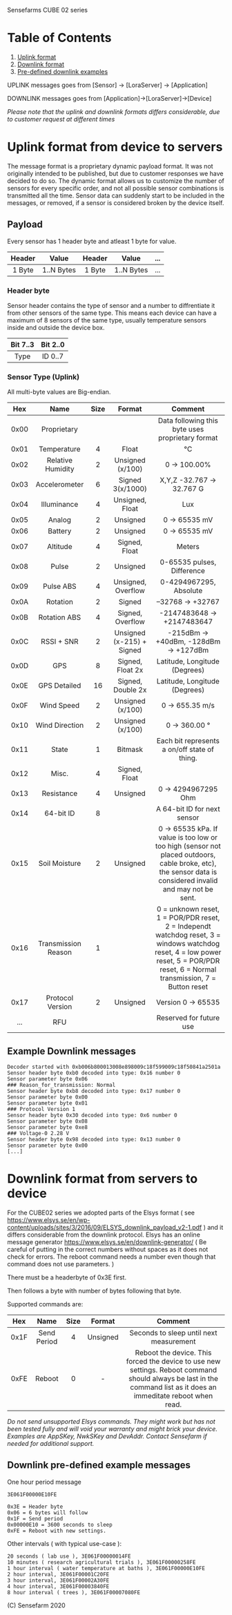 Sensefarms CUBE 02 series 

# Table of Contents
1. [Uplink format](#uplink-format-from-device-to-servers)
2. [Downlink format](#downlink-format-from-servers-to-device)
3. [Pre-defined downlink examples](#downlink-pre-defined-example-messages)

UPLINK messages goes from [Sensor] -> [LoraServer] -> [Application]

DOWNLINK messages goes from [Application]->[LoraServer]->[Device]

_Please note that the uplink and downlink formats differs considerable, due to customer request at different times_

# Uplink format from device to servers
The message format is a proprietary dynamic payload format. It was not originally intended to be published, but due to customer responses we have decided to do so.
The dynamic format allows us to customize the number of sensors for every specific order, and not all possible sensor combinations is transmitted all the time. Sensor data can suddenly start to be included in the messages, or removed, if a sensor is considered broken by the device itself.

## Payload

Every sensor has 1 header byte and atleast 1 byte for value.

| Header  | Value      | Header | Value | ... |
| :-----: | :--------: | :--------: | :--------: | :--------: |
| 1 Byte  | 1..N Bytes | 1 Byte | 1..N Bytes | ... |


### Header byte
Sensor header contains the type of sensor and a number to diffrentiate it from other sensors of the same type. This means each device can have a maximum of 8 sensors of the same type, usually temperature sensors inside and outside the device box.

| Bit 7..3 | Bit 2..0   |
| :------: | :--------: |
| Type     | ID 0..7    |


### Sensor Type (Uplink)
All multi-byte values are Big-endian.

| Hex  | Name               | Size | Format              | Comment                   |
| :---:| :---:              |:---: | :---:               | :---:                     |
| 0x00 | Proprietary        |      |                     | Data following this byte uses proprietary format |
| 0x01 | Temperature        | 4    | Float               |  &deg;C |
| 0x02 | Relative Humidity  | 2    | Unsigned (x/100)    | 0 -> 100.00%               |
| 0x03 | Accelerometer      | 6    | Signed 3(x/1000)    | X,Y,Z -32.767 -> 32.767 G |  
| 0x04 | Illuminance        | 4    | Unsigned, Float     | Lux                       |
| 0x05 | Analog             | 2    | Unsigned            | 0 -> 65535 mV             |
| 0x06 | Battery            | 2    | Unsigned            | 0 -> 65535 mV             |
| 0x07 | Altitude           | 4    | Signed, Float       | Meters                    |
| 0x08 | Pulse              | 2    | Unsigned            | 0-65535 pulses, Difference        |
| 0x09 | Pulse ABS          | 4    | Unsigned, Overflow  | 0-4294967295, Absolute  |
| 0x0A | Rotation           | 2    | Signed              |  –32768 -> +32767         |
| 0x0B | Rotation ABS       | 4    | Signed, Overflow    | -2147483648 -> +2147483647 |
| 0x0C | RSSI + SNR         | 2    | Unsigned (x-215) +  Signed | -215dBm -> +40dBm, -128dBm -> +127dBm |
| 0x0D | GPS                | 8    | Signed, Float 2x    | Latitude, Longitude (Degrees) |
| 0x0E | GPS Detailed       | 16   | Signed, Double 2x   | Latitude, Longitude (Degrees) |
| 0x0F | Wind Speed         | 2    | Unsigned (x/100)    | 0 -> 655.35 m/s |
| 0x10 | Wind Direction     | 2    | Unsigned (x/100)    | 0 -> 360.00 &deg; |
| 0x11 | State              | 1    | Bitmask             | Each bit represents a on/off state of thing. |
| 0x12 | Misc.              | 4    | Signed, Float       |                           |
| 0x13 | Resistance         | 4    | Unsigned            | 0 -> 4294967295 Ohm       |
| 0x14 | 64-bit ID          | 8    |                     | A 64-bit ID for next sensor |
| 0x15 | Soil Moisture      | 2    | Unsigned            | 0 -> 65535 kPa. If value is too low or too high (sensor not placed outdoors, cable broke, etc), the sensor data is considered invalid and may not be sent.| 
| 0x16 | Transmission Reason | 1   |                     | 0 = unknown reset, 1 = POR/PDR reset, 2 = Independt watchdog reset, 3 = windows watchdog reset, 4 = low power reset, 5 = POR/PDR reset, 6 = Normal transmission, 7 = Button reset |
| 0x17 | Protocol Version   | 2    | Unsigned            | Version 0 -> 65535 |
| ...  | RFU                |      |                     | Reserved for future use   |

## Example Downlink messages
```
Decoder started with 0xb006b800013008e898009c18f599009c18f50841a2501a
Sensor header byte 0xb0 decoded into type: 0x16 number 0
Sensor parameter byte 0x06
### Reason_for_transmission: Normal 
Sensor header byte 0xb8 decoded into type: 0x17 number 0
Sensor parameter byte 0x00
Sensor parameter byte 0x01
### Protocol Version 1 
Sensor header byte 0x30 decoded into type: 0x6 number 0
Sensor parameter byte 0x08
Sensor parameter byte 0xe8
### Voltage-0 2.28 V 
Sensor header byte 0x98 decoded into type: 0x13 number 0
Sensor parameter byte 0x00
[...]
```

# Downlink format from servers to device
For the CUBE02 series we adopted parts of the Elsys format ( see https://www.elsys.se/en/wp-content/uploads/sites/3/2016/09/ELSYS_downlink_payload_v2-1.pdf ) and it differs considerable from the downlink protocol. 
Elsys has an online message generator
https://www.elsys.se/en/downlink-generator/ ( Be careful of putting in the correct numbers without spaces as it does not check for errors. The reboot command needs a number even though that command does not use parameters. )

There must be a headerbyte of 0x3E first.

Then follows a byte with number of bytes following that byte. 

Supported commands are:

| Hex  | Name               | Size | Format              | Comment                   |
| :---:| :---:              |:---: | :---:               | :---:                     |
| 0x1F | Send Period        | 4    | Unsigned            | Seconds to sleep until next measurement |
| 0xFE | Reboot             | 0    | -                   | Reboot the device. This forced the device to use new settings. Reboot command should always be last in the command list as it does an immeditate reboot when read. |

_Do not send unsupported Elsys commands. They might work but has not been tested fully and will void your warranty and might brick your device. Examples are AppSKey, NwkSKey and DevAddr. Contact Sensefarm if needed for additional support._

## Downlink pre-defined example messages
One hour period message
```
3E061F00000E10FE 

0x3E = Header byte
0x06 = 6 bytes will follow
0x1F = Send period
0x00000E10 = 3600 seconds to sleep
0xFE = Reboot with new settings.
```
Other intervals ( with typical use-case ):
```
20 seconds ( lab use ), 3E061F00000014FE
10 minutes ( research agricultural trials ), 3E061F00000258FE
1 hour interval ( water temperature at baths ), 3E061F00000E10FE 
2 hour interval, 3E061F00001C20FE
3 hour interval, 3E061F00002A30FE
4 hour interval, 3E061F00003840FE
8 hour interval ( trees ), 3E061F00007080FE
```

(C) Sensefarm 2020
